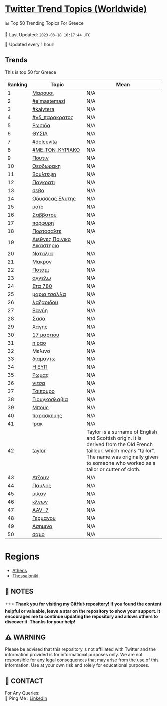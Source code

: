 [Twitter Trend Topics (Worldwide)](https://github.com/ErcinDedeoglu/Twitter-Trend-Topics)
==========


📊 Top 50 Trending Topics For Greece

📆 Last Updated: `2023-03-18 16:17:44 UTC`

🔧 Updated every 1 hour!


## Trends

This is top 50 for Greece

| Ranking | Topic | Mean |
| ------- | ------------ | ------------ |
| 1 | [Μαρουσι](http://twitter.com/search?q=%ce%9c%ce%b1%cf%81%ce%bf%cf%85%cf%83%ce%b9) | N/A |
| 2 | [#eimastemazi](http://twitter.com/search?q=%23eimastemazi) | N/A |
| 3 | [#kalytera](http://twitter.com/search?q=%23kalytera) | N/A |
| 4 | [#νδ_παρακρατος](http://twitter.com/search?q=%23%ce%bd%ce%b4_%cf%80%ce%b1%cf%81%ce%b1%ce%ba%cf%81%ce%b1%cf%84%ce%bf%cf%82) | N/A |
| 5 | [Ρωσιδα](http://twitter.com/search?q=%ce%a1%cf%89%cf%83%ce%b9%ce%b4%ce%b1) | N/A |
| 6 | [ΘΥΣΙΑ](http://twitter.com/search?q=%ce%98%ce%a5%ce%a3%ce%99%ce%91) | N/A |
| 7 | [#dolcevita](http://twitter.com/search?q=%23dolcevita) | N/A |
| 8 | [#ΜΕ_ΤΟΝ_ΚΥΡΙΑΚΟ](http://twitter.com/search?q=%23%ce%9c%ce%95_%ce%a4%ce%9f%ce%9d_%ce%9a%ce%a5%ce%a1%ce%99%ce%91%ce%9a%ce%9f) | N/A |
| 9 | [Πουτιν](http://twitter.com/search?q=%ce%a0%ce%bf%cf%85%cf%84%ce%b9%ce%bd) | N/A |
| 10 | [Θεοδωρακη](http://twitter.com/search?q=%ce%98%ce%b5%ce%bf%ce%b4%cf%89%cf%81%ce%b1%ce%ba%ce%b7) | N/A |
| 11 | [Βουλτεψη](http://twitter.com/search?q=%ce%92%ce%bf%cf%85%ce%bb%cf%84%ce%b5%cf%88%ce%b7) | N/A |
| 12 | [Παγκρατι](http://twitter.com/search?q=%ce%a0%ce%b1%ce%b3%ce%ba%cf%81%ce%b1%cf%84%ce%b9) | N/A |
| 13 | [σεβα](http://twitter.com/search?q=%cf%83%ce%b5%ce%b2%ce%b1) | N/A |
| 14 | [Οδυσσεας Ελυτης](http://twitter.com/search?q=%ce%9f%ce%b4%cf%85%cf%83%cf%83%ce%b5%ce%b1%cf%82+%ce%95%ce%bb%cf%85%cf%84%ce%b7%cf%82) | N/A |
| 15 | [μοτο](http://twitter.com/search?q=%ce%bc%ce%bf%cf%84%ce%bf) | N/A |
| 16 | [Σαββατου](http://twitter.com/search?q=%ce%a3%ce%b1%ce%b2%ce%b2%ce%b1%cf%84%ce%bf%cf%85) | N/A |
| 17 | [πορφυρη](http://twitter.com/search?q=%cf%80%ce%bf%cf%81%cf%86%cf%85%cf%81%ce%b7) | N/A |
| 18 | [Πορτοσαλτε](http://twitter.com/search?q=%ce%a0%ce%bf%cf%81%cf%84%ce%bf%cf%83%ce%b1%ce%bb%cf%84%ce%b5) | N/A |
| 19 | [Διεθνες Ποινικο Δικαστηριο](http://twitter.com/search?q=%ce%94%ce%b9%ce%b5%ce%b8%ce%bd%ce%b5%cf%82+%ce%a0%ce%bf%ce%b9%ce%bd%ce%b9%ce%ba%ce%bf+%ce%94%ce%b9%ce%ba%ce%b1%cf%83%cf%84%ce%b7%cf%81%ce%b9%ce%bf) | N/A |
| 20 | [Ναταλια](http://twitter.com/search?q=%ce%9d%ce%b1%cf%84%ce%b1%ce%bb%ce%b9%ce%b1) | N/A |
| 21 | [Μακρον](http://twitter.com/search?q=%ce%9c%ce%b1%ce%ba%cf%81%ce%bf%ce%bd) | N/A |
| 22 | [Ποταμι](http://twitter.com/search?q=%ce%a0%ce%bf%cf%84%ce%b1%ce%bc%ce%b9) | N/A |
| 23 | [αγγελω](http://twitter.com/search?q=%ce%b1%ce%b3%ce%b3%ce%b5%ce%bb%cf%89) | N/A |
| 24 | [Στα 780](http://twitter.com/search?q=%ce%a3%cf%84%ce%b1+780) | N/A |
| 25 | [μαρια τσαλλα](http://twitter.com/search?q=%ce%bc%ce%b1%cf%81%ce%b9%ce%b1+%cf%84%cf%83%ce%b1%ce%bb%ce%bb%ce%b1) | N/A |
| 26 | [λαζαριδου](http://twitter.com/search?q=%ce%bb%ce%b1%ce%b6%ce%b1%cf%81%ce%b9%ce%b4%ce%bf%cf%85) | N/A |
| 27 | [Βανδη](http://twitter.com/search?q=%ce%92%ce%b1%ce%bd%ce%b4%ce%b7) | N/A |
| 28 | [Σασα](http://twitter.com/search?q=%ce%a3%ce%b1%cf%83%ce%b1) | N/A |
| 29 | [Χαγης](http://twitter.com/search?q=%ce%a7%ce%b1%ce%b3%ce%b7%cf%82) | N/A |
| 30 | [17 μαρτιου](http://twitter.com/search?q=17+%ce%bc%ce%b1%cf%81%cf%84%ce%b9%ce%bf%cf%85) | N/A |
| 31 | [η ρασ](http://twitter.com/search?q=%ce%b7+%cf%81%ce%b1%cf%83) | N/A |
| 32 | [Μελινα](http://twitter.com/search?q=%ce%9c%ce%b5%ce%bb%ce%b9%ce%bd%ce%b1) | N/A |
| 33 | [διαμαντω](http://twitter.com/search?q=%ce%b4%ce%b9%ce%b1%ce%bc%ce%b1%ce%bd%cf%84%cf%89) | N/A |
| 34 | [Η ΕΥΠ](http://twitter.com/search?q=%ce%97+%ce%95%ce%a5%ce%a0) | N/A |
| 35 | [Ρωμας](http://twitter.com/search?q=%ce%a1%cf%89%ce%bc%ce%b1%cf%82) | N/A |
| 36 | [νιτσα](http://twitter.com/search?q=%ce%bd%ce%b9%cf%84%cf%83%ce%b1) | N/A |
| 37 | [Τσιπουρο](http://twitter.com/search?q=%ce%a4%cf%83%ce%b9%cf%80%ce%bf%cf%85%cf%81%ce%bf) | N/A |
| 38 | [Γιουγκοσλαβια](http://twitter.com/search?q=%ce%93%ce%b9%ce%bf%cf%85%ce%b3%ce%ba%ce%bf%cf%83%ce%bb%ce%b1%ce%b2%ce%b9%ce%b1) | N/A |
| 39 | [Μπους](http://twitter.com/search?q=%ce%9c%cf%80%ce%bf%cf%85%cf%82) | N/A |
| 40 | [παρασκευης](http://twitter.com/search?q=%cf%80%ce%b1%cf%81%ce%b1%cf%83%ce%ba%ce%b5%cf%85%ce%b7%cf%82) | N/A |
| 41 | [Ιρακ](http://twitter.com/search?q=%ce%99%cf%81%ce%b1%ce%ba) | N/A |
| 42 | [taylor](http://twitter.com/search?q=taylor) | Taylor is a surname of English and Scottish origin. It is derived from the Old French tailleur, which means "tailor". The name was originally given to someone who worked as a tailor or cutter of cloth. |
| 43 | [Ατζουν](http://twitter.com/search?q=%ce%91%cf%84%ce%b6%ce%bf%cf%85%ce%bd) | N/A |
| 44 | [Παυλος](http://twitter.com/search?q=%ce%a0%ce%b1%cf%85%ce%bb%ce%bf%cf%82) | N/A |
| 45 | [μιλαν](http://twitter.com/search?q=%ce%bc%ce%b9%ce%bb%ce%b1%ce%bd) | N/A |
| 46 | [κλεων](http://twitter.com/search?q=%ce%ba%ce%bb%ce%b5%cf%89%ce%bd) | N/A |
| 47 | [AAV-7](http://twitter.com/search?q=AAV-7) | N/A |
| 48 | [Γερμανου](http://twitter.com/search?q=%ce%93%ce%b5%cf%81%ce%bc%ce%b1%ce%bd%ce%bf%cf%85) | N/A |
| 49 | [Ασημινα](http://twitter.com/search?q=%ce%91%cf%83%ce%b7%ce%bc%ce%b9%ce%bd%ce%b1) | N/A |
| 50 | [σαμο](http://twitter.com/search?q=%cf%83%ce%b1%ce%bc%ce%bf) | N/A |



# Regions

* [Athens](</Greece/Athens.md>)
* [Thessaloniki](</Greece/Thessaloniki.md>)



## 📝 NOTES

⭐⭐⭐ **Thank you for visiting my GitHub repository! If you found the content helpful or valuable, leave a star on the repository to show your support. It encourages me to continue updating the repository and allows others to discover it. Thanks for your help!**


## ⚠️ WARNING

Please be advised that this repository is not affiliated with Twitter and the information provided is for informational purposes only. We are not responsible for any legal consequences that may arise from the use of this information. Use at your own risk and solely for educational purposes.


## 📨 CONTACT

 For Any Queries:  
            🏓 Ping Me : [LinkedIn](https://www.linkedin.com/in/ercindedeoglu/)
